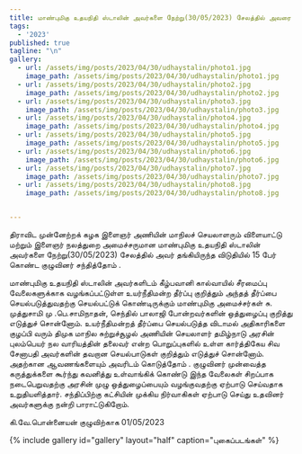 ```yaml
---
title: மாண்புமிகு உதயநிதி ஸ்டாலின் அவர்களை நேற்று(30/05/2023) சேலத்தில் அவரை  15 பேர் கொண்ட குழுவினர் சந்தித்தோம் .
tags:
  - '2023'
published: true
tagline: "\n"
gallery:
  - url: /assets/img/posts/2023/04/30/udhaystalin/photo1.jpg
    image_path: /assets/img/posts/2023/04/30/udhaystalin/photo1.jpg
  - url: /assets/img/posts/2023/04/30/udhaystalin/photo2.jpg
    image_path: /assets/img/posts/2023/04/30/udhaystalin/photo2.jpg  
  - url: /assets/img/posts/2023/04/30/udhaystalin/photo3.jpg
    image_path: /assets/img/posts/2023/04/30/udhaystalin/photo3.jpg
  - url: /assets/img/posts/2023/04/30/udhaystalin/photo4.jpg
    image_path: /assets/img/posts/2023/04/30/udhaystalin/photo4.jpg
  - url: /assets/img/posts/2023/04/30/udhaystalin/photo5.jpg
    image_path: /assets/img/posts/2023/04/30/udhaystalin/photo5.jpg
  - url: /assets/img/posts/2023/04/30/udhaystalin/photo6.jpg
    image_path: /assets/img/posts/2023/04/30/udhaystalin/photo6.jpg
  - url: /assets/img/posts/2023/04/30/udhaystalin/photo7.jpg
    image_path: /assets/img/posts/2023/04/30/udhaystalin/photo7.jpg
  - url: /assets/img/posts/2023/04/30/udhaystalin/photo8.jpg
    image_path: /assets/img/posts/2023/04/30/udhaystalin/photo8.jpg


---
```



திராவிட முன்னேற்றக் கழக இளைஞர் அணியின் மாநிலச் செயலாளரும் 
விளையாட்டு மற்றும் இளைஞர் நலத்துறை அமைச்சருமான மாண்புமிகு உதயநிதி ஸ்டாலின் அவர்களை நேற்று(30/05/2023) சேலத்தில் அவர் தங்கியிருந்த விடுதியில் 15 பேர் கொண்ட குழுவினர் சந்தித்தோம் .

மாண்புமிகு உதயநிதி ஸ்டாலின் அவர்களிடம்
 கீழ்பவானி கால்வாயில் சீரமைப்பு வேலைகளுக்காக வழங்கப்பட்டுள்ள உயர்நீதிமன்ற தீர்ப்பு குறித்தும் அந்தத் தீர்ப்பை செயல்படுத்துவதற்கு செயல்பட்டுக் கொண்டிருக்கும் மாண்புமிகு அமைச்சர்கள் சு. முத்துசாமி 
மு .பெ.சாமிநாதன், செந்தில் பாலாஜி போன்றவர்களின் ஒத்துழைப்பு குறித்து எடுத்துச் சொன்னோம்.
உயர்நீதிமன்றத் தீர்ப்பை செயல்படுத்த விடாமல் அதிகாரிகளை குழப்பி வரும் திமுக மாநில சுற்றுச்சூழல் அணியின் செயலாளர் 
தமிழ்நாடு அரசின் புலம்பெயர் நல வாரியத்தின் தலைவர் என்ற பொறுப்புகளில் உள்ள கார்த்திகேய சிவ சேனாபதி அவர்களின் தவறான செயல்பாடுகள் குறித்தும் எடுத்துச் சொன்னோம்.
 அதற்கான ஆவணங்களையும் அவரிடம் கொடுத்தோம் .
குழுவினர் முன்வைத்த கருத்துக்களை கூர்ந்து கவனித்து உள்வாங்கிக் கொண்டு இந்த வேலைகள் சிறப்பாக நடைபெறுவதற்கு அரசின் முழு ஒத்துழைப்பையும் வழங்குவதற்கு ஏற்பாடு செய்வதாக உறுதியளித்தார்.
       சந்திப்பிற்கு கட்சியின் முக்கிய நிர்வாகிகள் ஏற்பாடு செய்து உதவினர் அவர்களுக்கு நன்றி பாராட்டுகிறோம்.

கி.வே.பொன்னையன்
குழுவிற்காக
01/05/2023

{% include gallery id="gallery" layout="half" caption="புகைப்படங்கள்" %}